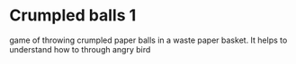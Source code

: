 # Crumpled balls 1
game of throwing crumpled paper balls in a waste paper basket.
It helps to understand how to through angry bird
